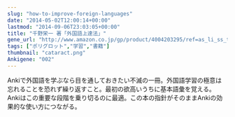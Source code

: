```yaml
---
slug: "how-to-improve-foreign-languages"
date: "2014-05-02T12:00:14+00:00"
lastmod: "2014-09-06T23:03:05+00:00"
title: "千野栄一 著「外国語上達法」"
gene_url: "http://www.amazon.co.jp/gp/product/4004203295/ref=as_li_ss_tl?ie=UTF8&camp=247&creative=7399&creativeASIN=4004203295&linkCode=as2&tag=rsls-22"
tags: ["ポリグロット","学習","書籍"]
thumbnail: "cataract.png"
Ankigene: "002"
---
```

Ankiで外国語を学ぶなら目を通しておきたい不滅の一冊。外国語学習の極意は忘れることを恐れず繰り返すこと。最初の欲高いうちに基本語彙を覚える。Ankiはこの重要な段階を乗り切るのに最適。この本の指針がそのままAnkiの効果的な使い方につながる。


